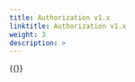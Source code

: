 ```yaml
---
title: Authorization v1.x
linktitle: Authorization v1.x
weight: 3
description: >
---
```

{{<include  file="content/docs/getting-started/uninstallation/helm/module/authorizationv1.x.md" Var="powerscale" >}}
